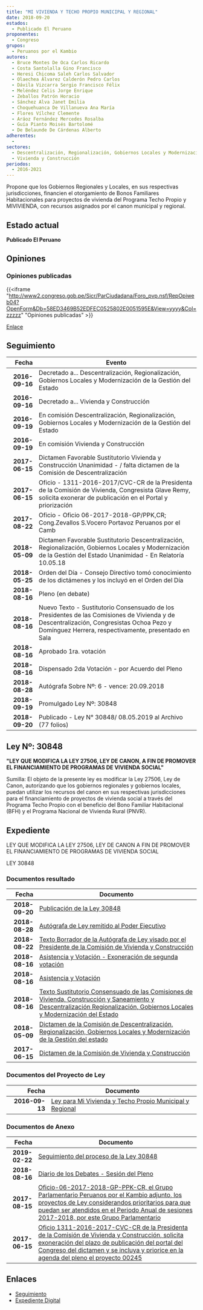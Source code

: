 ```yaml
---
title: "MI VIVIENDA Y TECHO PROPIO MUNICIPAL Y REGIONAL"
date: 2018-09-20
estados: 
  - Publicado El Peruano
proponentes: 
  - Congreso
grupos: 
  - Peruanos por el Kambio
autores: 
  - Bruce Montes De Oca Carlos Ricardo
  - Costa Santolalla Gino Francisco
  - Heresi Chicoma Saleh Carlos Salvador
  - Olaechea Álvarez Calderón Pedro Carlos
  - Dávila Vizcarra Sergio Francisco Félix
  - Meléndez Celis Jorge Enrique
  - Zeballos Patrón Horacio
  - Sánchez Alva Janet Emilia
  - Choquehuanca De Villanueva Ana María
  - Flores Vílchez Clemente
  - Aráoz Fernández Mercedes Rosalba
  - Guía Pianto Moisés Bartolomé
  - De Belaunde De Cárdenas Alberto
adherentes: 
  - 
sectores: 
  - Descentralización, Regionalización, Gobiernos Locales y Modernización de la Gestión del Estado
  - Vivienda y Construcción
periodos: 
  - 2016-2021
---
```


Propone que los Gobiernos Regionales y Locales, en sus respectivas jurisdicciones, financien el otorgamiento de Bonos Familiares Habitacionales para proyectos de vivienda del Programa Techo Propio y MIVIVIENDA, con recursos asignados por el canon municipal y regional.


## Estado actual

**Publicado El Peruano**

## Opiniones

### Opiniones publicadas

{{<iframe "http://www2.congreso.gob.pe/Sicr/ParCiudadana/Foro_pvp.nsf/RepOpiweb04?OpenForm&Db=58ED3469B52EDFEC0525802E0051595E&View=yyyy&Col=zzzzz" "Opiniones publicadas" >}}

[Enlace](http://www2.congreso.gob.pe/Sicr/ParCiudadana/Foro_pvp.nsf/RepOpiweb04?OpenForm&Db=58ED3469B52EDFEC0525802E0051595E&View=yyyy&Col=zzzzz)

## Seguimiento

| Fecha | Evento |
|------:|--------|
| **2016-09-16** | Decretado a... Descentralización, Regionalización, Gobiernos Locales y Modernización de la Gestión del Estado|
| **2016-09-16** | Decretado a... Vivienda y Construcción|
| **2016-09-19** | En comisión Descentralización, Regionalización, Gobiernos Locales y Modernización de la Gestión del Estado|
| **2016-09-19** | En comisión Vivienda y Construcción|
| **2017-06-15** | Dictamen Favorable Sustitutorio Vivienda y Construcción Unanimidad - / falta dictamen de la Comisión de Descentralización|
| **2017-06-15** | Oficio - 1311-2016-2017/CVC-CR de la Presidenta de la Comisión de Vivienda, Congresista Glave Remy, solicita exonerar de publicación en el Portal y priorización|
| **2017-08-22** | Oficio - Oficio 06-2017-2018-GP/PPK,CR; Cong.Zevallos S.Vocero Portavoz Peruanos por el Camb|
| **2018-05-09** | Dictamen Favorable Sustitutorio Descentralización, Regionalización, Gobiernos Locales y Modernización de la Gestión del Estado Unanimidad - En Relatoría 10.05.18|
| **2018-05-25** | Orden del Día - Consejo Directivo tomó conocimiento de los dictámenes y los incluyó en el Orden del Día|
| **2018-08-16** | Pleno (en debate)|
| **2018-08-16** | Nuevo Texto - Sustitutorio Consensuado de los Presidentes de las Comisiones de Vivienda y de Descentralización, Congresistas Ochoa Pezo y Domínguez Herrera, respectivamente, presentado en Sala|
| **2018-08-16** | Aprobado 1ra. votación|
| **2018-08-16** | Dispensado 2da Votación - por Acuerdo del Pleno|
| **2018-08-28** | Autógrafa Sobre Nº: 6 - vence: 20.09.2018|
| **2018-09-19** | Promulgado Ley Nº: 30848|
| **2018-09-20** | Publicado - Ley N° 30848/ 08.05.2019 al Archivo (77 folios)|

## Ley Nº: 30848

**"LEY QUE MODIFICA LA LEY 27506, LEY DE CANON, A FIN DE PROMOVER EL FINANCIAMIENTO DE PROGRAMAS DE VIVIENDA SOCIAL"**

Sumilla: El objeto de la presente ley es modificar la Ley 27506, Ley de Canon, autorizando que los gobiernos regionales y gobiernos locales, puedan utilizar los recursos del canon en sus respectivas jurisdicciones para el financiamiento de proyectos de vivienda social a través del Programa Techo Propio con el beneficio del Bono Familiar Habitacional (BFH) y el Programa Nacional de Vivienda Rural (PNVR).


## Expediente

LEY QUE MODIFICA LA LEY 27506, LEY DE CANON A FIN DE PROMOVER EL FINANCIAMIENTO DE PROGRAMAS DE VIVIENDA SOCIAL

LEY 30848


### Documentos resultado

| Fecha | Documento |
|------:|--------|
| **2018-09-20** | [Publicación de la Ley 30848](http://www.leyes.congreso.gob.pe/Documentos/2016_2021/ADLP/Normas_Legales/30848-LEY.pdf) |
| **2018-08-28** | [Autógrafa de Ley remitido al Poder Ejecutivo](http://www.leyes.congreso.gob.pe/Documentos/2016_2021/ADLP/Texto_Aprobado/AU0024520180828.pdf) |
| **2018-08-22** | [Texto Borrador de la Autógrafa de Ley visado por el Presidente de la Comisión de Vivienda y Construcción](http://www.leyes.congreso.gob.pe/Documentos/2016_2021/Texto_Borrador_de_Autografa/BAU0024520180822.pdf) |
| **2018-08-16** | [Asistencia y Votación - Exoneración de segunda votación](http://www.leyes.congreso.gob.pe/Documentos/2016_2021/Asistencia_y_Votacion/Proyectos_de_Ley/Exoneracion_de_Segunda_Votacion/ESV0024520180816..pdf) |
| **2018-08-16** | [Asistencia y Votación](http://www.leyes.congreso.gob.pe/Documentos/2016_2021/Asistencia_y_Votacion/Proyectos_de_Ley/AV0024520180816.pdf) |
| **2018-08-16** | [Texto Sustitutorio Consensuado de las Comisiones de Vivienda, Construcción y Saneamiento y Descentralización Regionalización, Gobiernos Locales y Modernización del Estado](http://www.leyes.congreso.gob.pe/Documentos/2016_2021/Texto_Sustitutorio/Consensuado/TSC0024520180816.pdf) |
| **2018-05-09** | [Dictamen de la Comisión de Descentralización, Regionalización, Gobiernos Locales y Modernización de la Gestión del estado](http://www.leyes.congreso.gob.pe/Documentos/2016_2021/Dictamenes/Proyectos_de_Ley/00245DC08MAY20180509..pdf) |
| **2017-06-15** | [Dictamen de la Comisión de Vivienda y Construcción](http://www.leyes.congreso.gob.pe/Documentos/2016_2021/Dictamenes/Proyectos_de_Ley/00245DC24MAY20170615.pdf) |

### Documentos del Proyecto de Ley

| Fecha | Documento |
|------:|--------|
| **2016-09-13** | [Ley para Mi Vivienda y Techo Propio Municipal y Regional](http://www.leyes.congreso.gob.pe/Documentos/2016_2021/Proyectos_de_Ley_y_de_Resoluciones_Legislativas/PL0024520160913..pdf) |

### Documentos de Anexo

| Fecha | Documento |
|------:|--------|
| **2019-02-22** | [Seguimiento del proceso de la Ley 30848](http://www.leyes.congreso.gob.pe/Documentos/2016_2021/Seguimiento_de_Proyectos_de_Ley/00245PL20190222.pdf) |
| **2018-08-16** | [Diario de los Debates - Sesión del Pleno](http://www2.congreso.gob.pe/Sicr/DiarioDebates/Publicad.nsf/SesionesPleno/05256D6E0073DFE9052582EC00066C7A/$FILE/PLO-2018-4.pdf) |
| **2017-08-15** | [Oficio-06-2017-2018-GP-PPK-CR, el Grupo Parlamentario Peruanos por el Kambio adjunto, los proyectos de Ley considerandos prioritarios para que puedan ser atendidos en el Periodo Anual de sesiones 2017-2018, por este Grupo Parlamentario](http://www.leyes.congreso.gob.pe/Documentos/2016_2021/Oficios/Grupos_Parlamentarios/OFICIO-06-2017-2018-GP-PPK-CR.pdf) |
| **2017-06-15** | [Oficio 1311-2016-2017-CVC-CR de la Presidenta de la Comisión de Vivienda y Construcción, solicita exoneración del plazo de publicación del portal del Congreso del dictamen y se incluya y priorice en la agenda del pleno el proyecto 00245](http://www.leyes.congreso.gob.pe/Documentos/2016_2021/Oficios/Comisiones_Ordinarias/OFICIO-1311-2016-2017-CVC-CR.pdf) |

## Enlaces 

- [Seguimiento](http://www2.congreso.gob.pe/Sicr/TraDocEstProc/CLProLey2016.nsf/f7fff46988ca05b1052578e100829cc7/89d9871d2a870e820525802e0055599d?OpenDocument)
- [Expediente Digital](http://www2.congreso.gob.pehttp://www2.congreso.gob.pe/Sicr/TraDocEstProc/CLProLey2016.nsf/f7fff46988ca05b1052578e100829cc7/89d9871d2a870e820525802e0055599d?OpenDocument&Click=05257FB7005EB655.eb71d0cf91d8294e05256cdf006b5706/$Body/0.1C6C)
